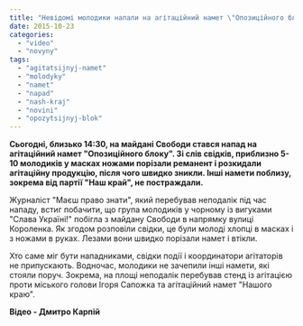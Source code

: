 ```yaml
---
title: "Невідомі молодики напали на агітаційний намет \"Опозиційного блоку\" у Броварах - ВІДЕО"
date: 2015-10-23
categories: 
  - "video"
  - "novyny"
tags: 
  - "agitatsijnyj-namet"
  - "molodyky"
  - "namet"
  - "napad"
  - "nash-kraj"
  - "novini"
  - "opozytsijnyj-blok"
---
```


**Сьогодні, близько 14:30, на майдані Свободи стався напад на агітаційний намет "Опозиційного блоку". Зі слів свідків, приблизно 5-10 молодиків у масках ножами порізали реманент і розкидали агітаційну продукцію, після чого швидко зникли. Інші намети поблизу, зокрема від партії "Наш край", не постраждали.**

Журналіст "Маєш право знати", який перебував неподалік під час нападу, встиг побачити, що група молодиків у чорному із вигуками "Слава Україні!" побігла з майдану Свободи в напрямку вулиці Короленка. Як згодом розповіли свідки, це були молоді хлопці в масках і з ножами в руках. Лезами вони швидко порізали намет і втікли.

Хто саме міг бути нападниками, свідки події і координатори агітаторів не припускають. Водночас, молодики не зачепили інші намети, які стояли поруч. Зокрема, на площі неподалік перебував стенд із агітацією проти міського голови Ігоря Сапожка та агітаційний намет "Нашого краю".

**Відео - Дмитро Карпій**

